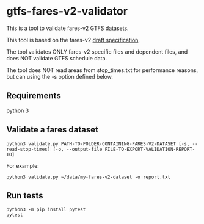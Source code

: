 # gtfs-fares-v2-validator

This is a tool to validate fares-v2 GTFS datasets.

This tool is based on the fares-v2 [draft specification](https://docs.google.com/document/d/19j-f-wZ5C_kYXmkLBye1g42U-kvfSVgYLkkG5oyBauY/edit#).

The tool validates ONLY fares-v2 specific files and dependent files, and does NOT validate GTFS schedule data.

The tool does NOT read areas from stop_times.txt for performance reasons, but can using the -s option defined below.

## Requirements

python 3

## Validate a fares dataset

`python3 validate.py PATH-TO-FOLDER-CONTAINING-FARES-V2-DATASET [-s, --read-stop-times] [-o, --output-file FILE-TO-EXPORT-VALIDATION-REPORT-TO]`

For example:

`python3 validate.py ~/data/my-fares-v2-dataset -o report.txt`

## Run tests

```
python3 -m pip install pytest
pytest
```
